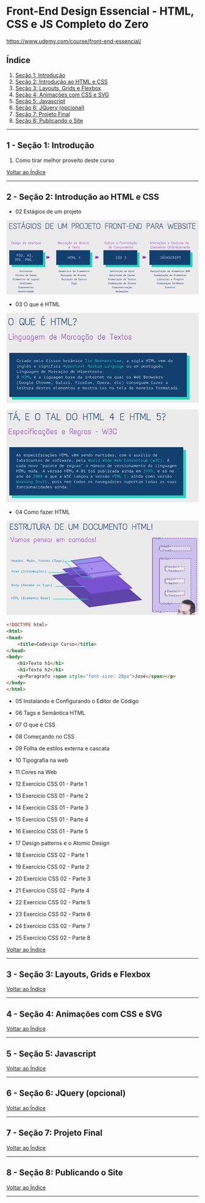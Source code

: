 # Front-End Design Essencial - HTML, CSS e JS Completo do Zero

https://www.udemy.com/course/front-end-essencial/

## <a name="indice">Índice</a>

1. [Seção 1: Introdução](#parte1)     
2. [Seção 2: Introdução ao HTML e CSS](#parte2)     
3. [Seção 3: Layouts, Grids e Flexbox](#parte3)     
4. [Seção 4: Animações com CSS e SVG](#parte4)     
5. [Seção 5: Javascript](#parte5)     
6. [Seção 6: JQuery (opcional)](#parte6)     
7. [Seção 7: Projeto Final](#parte7)     
8. [Seção 8: Publicando o Site](#parte8)     
---


## <a name="parte1">1 - Seção 1: Introdução</a>

1. Como tirar melhor proveito deste curso

[Voltar ao Índice](#indice)

---


## <a name="parte2">2 - Seção 2: Introdução ao HTML e CSS</a>

- 02 Estágios de um projeto

![Estágios de um projeto](img/estagios-de-um-projeto-01.png)

- 03 O que é HTML

![O que é HTML](img/oque-e-html-01.png)

![O que é HTML](img/oque-e-html-02.png)


- 04 Como fazer HTML

![O que é HTML](img/oque-e-html-03.png)

```html
<!DOCTYPE html>
<html>
<head>
    <title>Codesign Curso</title>
</head>
<body>
    <h1>Texto h1</h1>
    <h1>Texto h2</h1>
    <p>Paragrafo <span style="font-size: 20px">José</span></p>
</body>
</html>

```

- 05 Instalando e Configurando o Editor de Código

- 06 Tags e Semântica HTML
- 07 O que é CSS
- 08 Começando no CSS
- 09 Folha de estilos externa e cascata
- 10 Tipografia na web
- 11 Cores na Web
- 12 Exercício CSS 01 - Parte 1
- 13 Exercício CSS 01 - Parte 2
- 14 Exercício CSS 01 - Parte 3
- 15 Exercício CSS 01 - Parte 4
- 16 Exercício CSS 01 - Parte 5
- 17 Design patterns e o Atomic Design
- 18 Exercício CSS 02 - Parte 1
- 19 Exercício CSS 02 - Parte 2
- 20 Exercício CSS 02 - Parte 3
- 21 Exercício CSS 02 - Parte 4
- 22 Exercício CSS 02 - Parte 5
- 23 Exercício CSS 02 - Parte 6
- 24 Exercício CSS 02 - Parte 7
- 25 Exercício CSS 02 - Parte 8

[Voltar ao Índice](#indice)

---


## <a name="parte3">3 - Seção 3: Layouts, Grids e Flexbox</a>



[Voltar ao Índice](#indice)

---


## <a name="parte4">4 - Seção 4: Animações com CSS e SVG</a>



[Voltar ao Índice](#indice)

---


## <a name="parte5">5 - Seção 5: Javascript</a>



[Voltar ao Índice](#indice)

---


## <a name="parte6">6 - Seção 6: JQuery (opcional)</a>



[Voltar ao Índice](#indice)

---


## <a name="parte7">7 - Seção 7: Projeto Final</a>



[Voltar ao Índice](#indice)

---


## <a name="parte8">8 - Seção 8: Publicando o Site</a>



[Voltar ao Índice](#indice)

---

